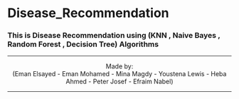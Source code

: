 # Disease_Recommendation
### This is Disease Recommendation using (KNN , Naive Bayes , Random Forest , Decision Tree) Algorithms
--------------------------------------------------------------------------------------------------------------------------------

<p align="center"> Made by: <br>(Eman Elsayed - Eman Mohamed - Mina Magdy - Youstena Lewis - Heba Ahmed  - Peter Josef - Efraim Nabel)</p>

--------------------------------------------------------------------------------------------------------------------------------

